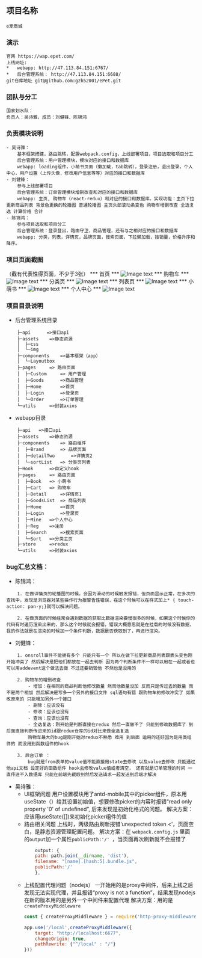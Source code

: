 ## 项目名称
    e宠商城
### 演示
    官网 https://wap.epet.com/
    上线网址: 
    *   webapp: http://47.113.84.151:6767/
    *   后台管理系统： http://47.113.84.151:6688/ 
    git仓库地址 git@github.com:gzh52001/ePet.git
### 团队与分工
    国家划水队：
    负责人：吴诗雅，成员：刘健锋、陈锦鸿
### 负责模块说明
    - 吴诗雅：
        基本框架搭建，路由跳转，配置webpack.config，上线部署项目，项目选取和项目分工
        后台管理系统：用户管理模块，模块对应的接口和数据库
        webapp: loading组件，小萌书页面（懒加载，tab跳转），登录注册，退出登录，个人中心，用户设置（上传头像，修改用户信息等等）对应的接口和数据库
    - 刘健锋：
        参与上线部署项目
        后台管理系统：订单管理模块增删改查和对应的接口和数据库
        webapp: 主页, 购物车（react-redux）和对应的接口和数据库。实现功能：主页下拉更新商品列表 背景色更换的轮播图 普通轮播图 主页头部滚动条变色 购物车增删改查 全选复选 计算价格 合计
    - 陈锦鸿：
        参与项目选取和项目分工
        后台管理系统：登录登出，路由守卫，商品管理，还有与之相对应的接口和数据库
        webapp: 分类，列表，详情页，品牌页面，搜索页面，下拉懒加载，按销量，价格升序和降序。

### 项目页面截图
（截有代表性得页面，不少于3张）
*** 首页 ***
![Image text](http://47.113.84.151:6677/uploads/xiangmu5.png) 
*** 购物车 ***
![Image text](http://47.113.84.151:6677/uploads/xiangmu6.png) 
*** 分类页 ***
![Image text](http://47.113.84.151:6677/uploads/xiangmu1.png) 
*** 列表页 ***
![Image text](http://47.113.84.151:6677/uploads/xiangmu2.png) 
*** 小萌书 ***
![Image text](http://47.113.84.151:6677/uploads/xiangmu3.png) 
*** 个人中心 ***
![Image text](http://47.113.84.151:6677/uploads/xiangmu4.png) 



### 项目目录说明
* 后台管理系统目录
```text
    ├─api      =>接口api
    ├─assets    =>静态资源
    │  ├─css
    │  └─img
    ├─components    =>基本框架（app）
    │  └─Layoutbox
    ├─pages     => 路由页面
    │  ├─Custom     => 用户管理
    │  ├─Goods      =>商品管理
    │  ├─Home       =>首页
    │  ├─Login      =>登录页
    │  └─Order      =>订单管理
    └─utils     =>封装axios
```

* webapp目录
```text
    ├─api   =>接口api
    ├─assets    =>静态资源
    ├─components    => 路由组件
    │  ├─Brand      => 品牌页面
    │  ├─detailTwo      =>详情页2
    │  └─sortList   => 分类页列表
    ├─Hook      =>自定义hook
    ├─pages     => 路由页面
    │  ├─Book   => 小萌书
    │  ├─Cart   => 购物车
    │  ├─Detail     =>详情页1
    │  ├─GoodsList  => 商品列表
    │  ├─Home       =>首页
    │  ├─Login      =>登录页
    │  ├─Mine   =>个人中心
    │  ├─Reg    =>注册
    │  ├─Search     =>搜索页面
    │  └─Sort   =>分类主页
    ├─store     =>redux
    └─utils     =>封装axios
```

### bug汇总文档：
*   陈锦鸿：
```text
    1. 在做详情页的轮播图的时候，会因为滑动的时候触发报错，但页面显示正常，在多次的查找中，发现是浏览器对某些操作行为报警告性错误，在这个时候可以在样式加上* { touch-action: pan-y;}就可以解决问题。

    2. 在做页面的时候经常会遇到数据的获取比数据渲染要慢很多的时候，如果这个时候你的代码有时遍历渲染出来的，那么这个时候就会报错，错误大概意思就是在挂载的时候没有数据，我的作法就是在渲染的时候加一个条件判断，数据是否获取到了，再进行渲染。
```

*   刘健锋：
```text
    1. onsroll事件不能拥有多个 只能只有一个 所以在做下拉更新商品列表跟表头变色刚开始冲突了 然后解决是把他们都放在一起去判断 因为两个判断条件不一样可以用在一起或者也可以用addevent这个做法去做 不过还要销毁他 不然也是没用的

    2. 购物车的增删改查  
        - 增加：在相同的商品判断他修改数量 然而他数量没加 反而只是传过去的数量 而不是两个相加 然后解决是写多一个另外的接口文件 sql语句有错 跟购物车的修改冲突了 如果改原来的 只能增加另外一个接口
		- 删除：应该没有
		- 修改：应该也没有
		- 查询：应该也没有
		- 全选复选：刚开始是判断直接在redux 然后一直做不了 只能到修改数据库了 到后面直接判断传进来的id跟redux仓库的id对比来做全选复选
        购物车最大的bug是刚开始对redux不熟悉 难用 到后面 运用的还好因为是用类组件的 而没用到函数组件的hook

    3. 后台订单 ： 
        bug就是from表单的value值不能直接用state去修改 以及value去修改 只能通过他api文档 设定好的函数组件 hook去修改value值或者清空， 还有就是订单管理的时间 一直传进不入数据库 只能在前端先截取到然后发送请求一起发送到后端才解决
```

*   吴诗雅：
    - UI框架问题
        用户设置模块用了antd-mobile其中的picker组件，原本用useState（）给其设置初始值，想要修改picker的内容时报错“read only property '0' of undefined”, 后来发现是初始化格式的问题。
        解决方案：应该用useState([])来初始化picker组件的值
    - 路由相关问题
        上线时，两级路由刷新报错‘unexpected token <’，页面空白，是静态资源管理配置问题。
        解决方案：在 `webpack.config.js` 里面 的`output`加一个属性`publicPath:'/' `，当页面再次刷新就不会报错了
        ```js
            output: {
            path: path.join(__dirname, 'dist'),
            filename: "[name].[hash:5].bundle.js", 
            publicPath:'/'
            },
        ```
    - 上线配置代理问题（nodejs）
        一开始用的是proxy中间件，后来上线之后发现无法实现代理，并且报错“proxy is not a function”，结果发现nodejs在新的版本用的是另外一个中间件来配置代理
        解决方案：用的是 `createProxyMiddleware`
        ```js
        const { createProxyMiddleware } = require('http-proxy-middleware')

        app.use('/local',createProxyMiddleware({
            target: "http://localhost:6677",
            changeOrigin: true,
            pathRewrite: {"^/local" : "/"}
        }))
        ```
